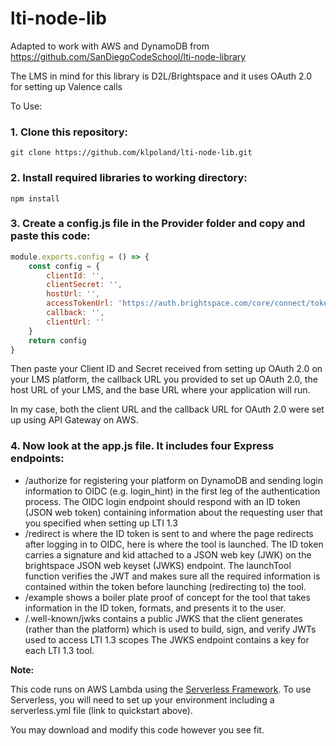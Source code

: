 # lti-node-lib
Adapted to work with AWS and DynamoDB from https://github.com/SanDiegoCodeSchool/lti-node-library

The LMS in mind for this library is D2L/Brightspace and it uses OAuth 2.0 for setting up Valence calls

To Use:

### 1. Clone this repository:
```
git clone https://github.com/klpoland/lti-node-lib.git
```
### 2. Install required libraries to working directory:
```
npm install
```
### 3. Create a config.js file in the Provider folder and copy and paste this code:

```javascript
module.exports.config = () => {
    const config = {
        clientId: '',
        clientSecret: '',
        hostUrl: '',
        accessTokenUrl: 'https://auth.brightspace.com/core/connect/token',
        callback: '',
        clientUrl: ''
    }
    return config
}
```
Then paste your Client ID and Secret received from setting up OAuth 2.0 on your LMS platform, the callback URL you provided to set up OAuth 2.0, the host URL of your LMS, and the base URL where your application will run.

In my case, both the client URL and the callback URL for OAuth 2.0 were set up using API Gateway on AWS.

### 4. Now look at the app.js file. It includes four Express endpoints:
    
* /authorize for registering your platform on DynamoDB and sending login information to OIDC (e.g. login_hint) in the first leg of the authentication process. The OIDC login endpoint should respond with an ID token (JSON web token) containing information about the requesting user that you specified when setting up LTI 1.3
* /redirect is where the ID token is sent to and where the page redirects after logging in to OIDC, here is where the tool is launched. The ID token carries a signature and kid attached to a JSON web key (JWK) on the brightspace JSON web keyset (JWKS) endpoint. The launchTool function verifies the JWT and makes sure all the required information is contained within the token before launching (redirecting to) the tool.
* /example shows a boiler plate proof of concept for the tool that takes information in the ID token, formats, and presents it to the user.
* /.well-known/jwks contains a public JWKS that the client generates (rather than the platform) which is used to build, sign, and verify JWTs used to access LTI 1.3 scopes The JWKS endpoint contains a key for each LTI 1.3 tool.
   

**Note:**

This code runs on AWS Lambda using the [Serverless Framework](https://www.serverless.com/framework/docs/providers/aws/guide/quick-start/). To use Serverless, you will need to set up your environment including a serverless.yml file (link to quickstart above).

You may download and modify this code however you see fit.
